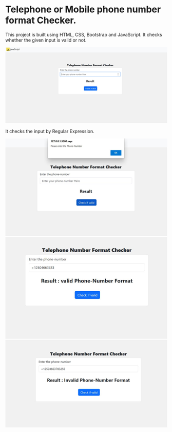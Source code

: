 # Telephone or Mobile phone number format Checker.

This project is built using HTML, CSS, Bootstrap and JavaScript. It checks whether the given input is valid or not.

![phone-Number-Checker!](./image/telephoneNumChecker.JPG)

It checks the input by Regular Expression.

![phone-Number-Checker!](./image/telephoneNumChecker2.JPG)
![phone-Number-Checker!](./image/telephoneNumChecker3.JPG)
![phone-Number-Checker!](./image/telephoneNumChecker4.JPG)
